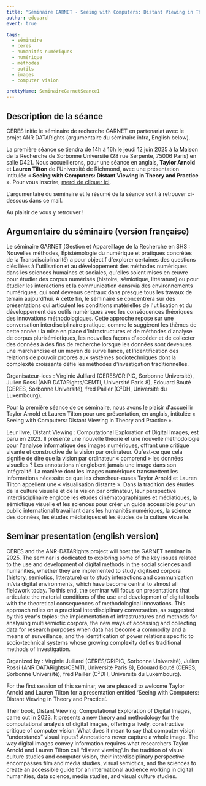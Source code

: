 ```yaml
---
title: "Séminaire GARNET - Seeing with Computers: Distant Viewing in Theory and Practice "
author: edouard
event: true

tags:
  - séminaire
  - ceres
  - humanités numériques
  - numérique
  - méthodes
  - outils
  - images
  - computer vision

prettyName: SeminaireGarnetSeance1
---
```


## Description de la séance

CERES initie le séminaire de recherche GARNET en partenariat avec le projet ANR DATARights (argumentaire du séminaire infra, English below).

La première séance se tiendra de 14h à 16h le jeudi 12 juin 2025 à la Maison de la Recherche de Sorbonne Université (28 rue Serpente, 75006 Paris) en salle D421. Nous accueillerons, pour une séance en anglais, **Taylor Arnold** et **Lauren Tilton** de l’Université de Richmond, avec une présentation intitulée « **Seeing with Computers: Distant Viewing in Theory and Practice** ». Pour vous inscrire, [merci de cliquer ici](https://framaforms.org/garnet-seminar-ceresanr-datarights-gripiccemtic2dh-taylor-arnold-lauren-tilton-12-juin-2025).

L’argumentaire du séminaire et le résumé de la séance sont à retrouver ci-dessous dans ce mail.

Au plaisir de vous y retrouver ! 

## Argumentaire du séminaire (version française)

Le séminaire GARNET (Gestion et Appareillage de la Recherche en SHS : Nouvelles méthodes, Épistémologie du numérique et pratiques concrètes de la Transdisciplinarité) a pour objectif d'explorer certaines des questions clés liées à l'utilisation et au développement des méthodes numériques dans les sciences humaines et sociales, qu'elles soient mises en œuvre pour étudier des corpus numérisés (histoire, sémiotique, littérature) ou pour étudier les interactions et la communication dans/via des environnements numériques, qui sont devenus centraux dans presque tous les travaux de terrain aujourd'hui. A cette fin, le séminaire se concentrera sur des présentations qui articulent les conditions matérielles de l'utilisation et du développement des outils numériques avec les conséquences théoriques des innovations méthodologiques. Cette approche repose sur une conversation interdisciplinaire pratique, comme le suggèrent les thèmes de cette année : la mise en place d'infrastructures et de méthodes d'analyse de corpus plurisémiotiques, les nouvelles façons d'accéder et de collecter des données à des fins de recherche lorsque les données sont devenues une marchandise et un moyen de surveillance, et l'identification des relations de pouvoir propres aux systèmes sociotechniques dont la complexité croissante défie les méthodes d'investigation traditionnelles.

Organisateur-ices : Virginie Julliard (CERES/GRIPIC, Sorbonne Université), Julien Rossi (ANR DATARights/CEMTI, Université Paris 8), Edouard Bouté (CERES, Sorbonne Université), fred Pailler (C²DH, Université du Luxembourg).

Pour la première séance de ce séminaire, nous avons le plaisir d'accueillir Taylor Arnold et Lauren Tilton pour une présentation, en anglais, intitulée « Seeing with Computers: Distant Viewing in Theory and Practice ».

Leur livre, Distant Viewing : Computational Exploration of Digital Images, est paru en 2023. Il présente une nouvelle théorie et une nouvelle méthodologie pour l'analyse informatique des images numériques, offrant une critique vivante et constructive de la vision par ordinateur. Qu'est-ce que cela signifie de dire que la vision par ordinateur « comprend » les données visuelles ? Les annotations n'englobent jamais une image dans son intégralité. La manière dont les images numériques transmettent les informations nécessite ce que les chercheur-euses Taylor Arnold et Lauren Tilton appellent une « visualisation distante ». Dans la tradition des études de la culture visuelle et de la vision par ordinateur, leur perspective interdisciplinaire englobe les études cinématographiques et médiatiques, la sémiotique visuelle et les sciences pour créer un guide accessible pour un public international travaillant dans les humanités numériques, la science des données, les études médiatiques et les études de la culture visuelle.

## Seminar presentation (english version)

CERES and the ANR-DATARights project will host the GARNET seminar in 2025. The seminar is dedicated to exploring some of the key issues related to the use and development of digital methods in the social sciences and humanities, whether they are implemented to study digitised corpora (history, semiotics, litterature) or to study interactions and communication in/via digital environments, which have become central to almost all fieldwork today. To this end, the seminar will focus on presentations that articulate the material conditions of the use and development of digital tools with the theoretical consequences of methodological innovations. This approach relies on a practical interdisciplinary conversation, as suggested by this year's topics: the implementation of infrastructures and methods for analysing multisemiotic corpora, the new ways of accessing and  collecting data for research purposes when data has become a commodity and a means of surveillance, and the identification of power relations specific to socio-technical systems whose growing complexity defies traditional methods of investigation.

Organized by : Virginie Julliard (CERES/GRIPIC, Sorbonne Université), Julien Rossi (ANR DATARights/CEMTI, Université Paris 8), Edouard Bouté (CERES, Sorbonne Université), fred Pailler (C²DH, Université du Luxembourg).

For the first session of this seminar, we are pleased to welcome Taylor Arnold and Lauren Tilton for a presentation entitled ‘Seeing with Computers: Distant Viewing in Theory and Practice’.

Their book, Distant Viewing: Computational Exploration of Digital Images, came out in 2023. It presents a new theory and methodology for the computational analysis of digital images, offering a lively, constructive critique of computer vision. What does it mean to say that computer vision “understands” visual inputs? Annotations never capture a whole image. The way digital images convey information requires what researchers Taylor Arnold and Lauren Tilton call “distant viewing”.In the tradition of visual culture studies and computer vision, their interdisciplinary perspective encompasses film and media studies, visual semiotics, and the sciences to create an accessible guide for an international audience working in digital humanities, data science, media studies, and visual culture studies.